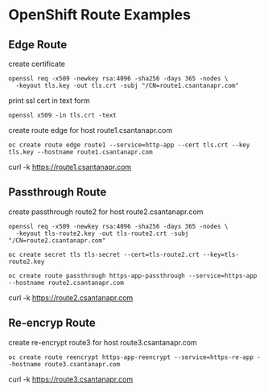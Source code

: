 # OpenShift Route Examples


## Edge Route

create certificate
```
openssl req -x509 -newkey rsa:4096 -sha256 -days 365 -nodes \
  -keyout tls.key -out tls.crt -subj "/CN=route1.csantanapr.com"
```

print ssl cert in text form
```
openssl x509 -in tls.crt -text
```

create route edge for host route1.csantanapr.com
```
oc create route edge route1 --service=http-app --cert tls.crt --key tls.key --hostname route1.csantanapr.com
```

curl -k https://route1.csantanapr.com


## Passthrough Route

create passthrough route2 for host route2.csantanapr.com

```
openssl req -x509 -newkey rsa:4096 -sha256 -days 365 -nodes \
  -keyout tls-route2.key -out tls-route2.crt -subj "/CN=route2.csantanapr.com"
```

```
oc create secret tls tls-secret --cert=tls-route2.crt --key=tls-route2.key
```

```
oc create route passthrough https-app-passthrough --service=https-app --hostname route2.csantanapr.com
```

curl -k https://route2.csantanapr.com

## Re-encryp Route

create re-encrypt route3  for host route3.csantanapr.com

```
oc create route reencrypt https-app-reencrypt --service=https-re-app --hostname route3.csantanapr.com
```

curl -k https://route3.csantanapr.com

